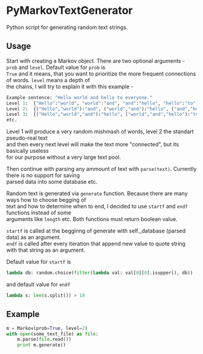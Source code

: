 PyMarkovTextGenerator
=====================

Python script for generating random text strings.


Usage
-----

Start with creating a Markov object. There are two optional arguments - ```prob``` and ```level```. Default value for ```prob``` is  
```True``` and it means, that you want to prioritize the more frequent connections of words. ```level``` means a depth of  
the chains, I will try to explain it with this example -

```python
Example sentence: "Hello world and hello to everyone."
Level 1:  {"Hello":"world", "world":"and", "and":"hello", "hello":"to", "to":"everyone."}
Level 2:  {("Hello","world"):"and", ("world","and"):"hello", ("and","hello"):"to", ("hello","to"):"everyone"}
Level 3:  {("Hello","world","and"):"hello", ("world","and","hello"):"to", ("and","hello","to"):"everyone"}
etc.
```

Level 1 will produce a very random mishmash of words, level 2 the standart pseudo-real text  
and then every next level will make the text more "connected", but its basically useless  
for our purpose without a very large text pool.  

Then continue with parsing any ammount of text with ```parse(text)```. Currently there is no support for saving  
parsed data into some database etc.  

Random text is generated via ```generate``` function. Because there are many ways how to choose begging of  
text and how to determine when to end, I decided to use ```startf``` and ```endf``` functions instead of some  
arguments like ```length``` etc. Both functions must return boolean value.  

```startf``` is called at the begginng of generate with self._database (parsed data) as an argument.  
```endf``` is called after every iteration that append new value to quote string with that string as an argument.  

Default value for ```startf``` is
```python
lambda db: random.choice(filter(lambda val: val[0][0].isupper(), db))
```
and default value for ```endf```
```python
lambda s: len(s.split()) > 10
```

Example
------  
```python
m = Markov(prob=True, level=2)
with open(some_text_file) as file:
    m.parse(file.read())
    print m.generate()
```
